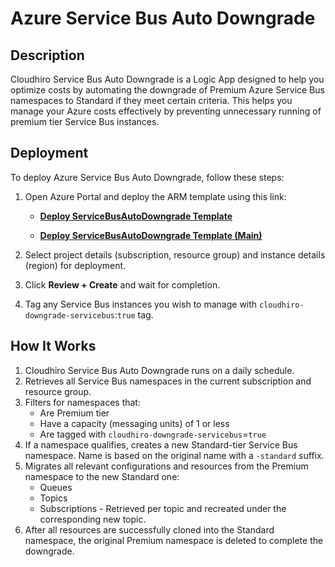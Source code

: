 # Azure Service Bus Auto Downgrade

## Description

Cloudhiro Service Bus Auto Downgrade is a Logic App designed to help you optimize costs by automating the downgrade of Premium Azure Service Bus namespaces to Standard if they meet certain criteria. This helps you manage your Azure costs effectively by preventing unnecessary running of premium tier Service Bus instances.


## Deployment

To deploy Azure Service Bus Auto Downgrade, follow these steps:

1. Open Azure Portal and deploy the ARM template using this link:
    - **[Deploy ServiceBusAutoDowngrade Template](https://portal.azure.com/#create/Microsoft.Template/uri/https%3A%2F%2Fraw.githubusercontent.com%2FCloudHiro%2Fcloudhiro-public%2Frefs%2Fheads%2FCLOUD-1659%2FAZR%2FServiceBusAutoDowngrade%2FCloudHiroServiceBusAutoDowngrade.json)**

    - **[Deploy ServiceBusAutoDowngrade Template (Main)](https://portal.azure.com/#create/Microsoft.Template/uri/https%3A%2F%2Fraw.githubusercontent.com%2FCloudHiro%2Fcloudhiro-public%2Frefs%2Fheads%2Fmain%2FAZR%2FServiceBusAutoDowngrade%2FCloudHiroServiceBusAutoDowngrade.json)**

2. Select project details (subscription, resource group) and instance details (region) for deployment.

3. Click **Review + Create** and wait for completion.

4. Tag any Service Bus instances you wish to manage with `cloudhiro-downgrade-servicebus`:`true` tag.


## How It Works

1. Cloudhiro Service Bus Auto Downgrade runs on a daily schedule.
2. Retrieves all Service Bus namespaces in the current subscription and resource group.
3. Filters for namespaces that:
    - Are Premium tier
    - Have a capacity (messaging units) of 1 or less
    - Are tagged with `cloudhiro-downgrade-servicebus`=`true`
4. If a namespace qualifies, creates a new Standard-tier Service Bus namespace. Name is based on the original name with a `-standard` suffix.
5. Migrates all relevant configurations and resources from the Premium namespace to the new Standard one:
    - Queues
    - Topics
    - Subscriptions - Retrieved per topic and recreated under the corresponding new topic.
6. After all resources are successfully cloned into the Standard namespace, the original Premium namespace is deleted to complete the downgrade.